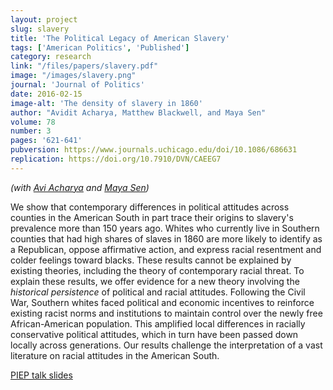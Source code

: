```yaml
---
layout: project
slug: slavery
title: 'The Political Legacy of American Slavery'
tags: ['American Politics', 'Published'] 
category: research
link: "/files/papers/slavery.pdf"
image: "/images/slavery.png"
journal: 'Journal of Politics'
date: 2016-02-15
image-alt: 'The density of slavery in 1860'
author: "Avidit Acharya, Matthew Blackwell, and Maya Sen"
volume: 78
number: 3
pages: '621-641'
pubversion: https://www.journals.uchicago.edu/doi/10.1086/686631
replication: https://doi.org/10.7910/DVN/CAEEG7
---
```


*(with [Avi Acharya][] and [Maya Sen][])*

We show that contemporary differences in political attitudes across counties in the American South in part trace their origins to slavery's prevalence more than 150 years ago. Whites who currently live in Southern counties that had high shares of slaves in 1860 are more likely to identify as a Republican, oppose affirmative action, and express racial resentment and colder feelings toward blacks. These results cannot be explained by existing theories, including the theory of contemporary racial threat. To explain these results, we offer evidence for a new theory involving the *historical persistence* of political and racial attitudes. Following the Civil War, Southern whites faced political and economic incentives to reinforce existing racist norms and institutions to maintain control over the newly free African-American population. This amplified local differences in racially conservative political attitudes, which in turn have been passed down locally across generations. Our results challenge the interpretation of a vast literature on racial attitudes in the American South.

[PIEP talk slides][]


[sens]:  http://www.mattblackwell.org/files/papers/slavery.pdf
[Avi Acharya]: http://stanford.edu/~avidit/
[Maya Sen]: https://scholar.harvard.edu/msen
[PIEP talk slides]: /files/papers/empiricaltalk-piep.pdf
